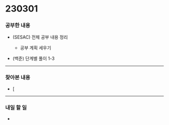 # 230301

### 공부한 내용

- (SESAC) 전체 공부 내용 정리

  - 공부 계획 세우기

- (백준) 단계별 풀이 1-3

---

### 찾아본 내용

- [

---

### 내일 할 일

-
